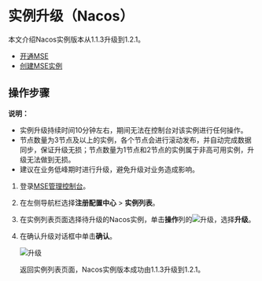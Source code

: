 # 实例升级（Nacos）

本文介绍Nacos实例版本从1.1.3升级到1.2.1。

-   [开通MSE](https://www.aliyun.com/product/mse)
-   [创建MSE实例](/cn.zh-CN/快速入门/微服务注册配置中心/购买并构建ZooKeeper引擎.md)

## 操作步骤

**说明：**

-   实例升级持续时间10分钟左右，期间无法在控制台对该实例进行任何操作。
-   节点数量为3节点及以上的实例，各个节点会进行滚动发布，并自动完成数据同步，保证升级无损；节点数量为1节点和2节点的实例属于非高可用实例，升级无法做到无损。
-   建议在业务低峰期时进行升级，避免升级对业务造成影响。

1.  登录[MSE管理控制台](https://mse.console.aliyun.com)。

2.  在左侧导航栏选择**注册配置中心** \> **实例列表**。

3.  在实例列表页面选择待升级的Nacos实例，单击**操作**列的![升级](https://static-aliyun-doc.oss-accelerate.aliyuncs.com/assets/img/zh-CN/6991309951/p143806.png)，选择**升级**。

4.  在确认升级对话框中单击**确认**。

    ![升级](https://static-aliyun-doc.oss-accelerate.aliyuncs.com/assets/img/zh-CN/6991309951/p143807.png)

    返回实例列表页面，Nacos实例版本成功由1.1.3升级到1.2.1。


